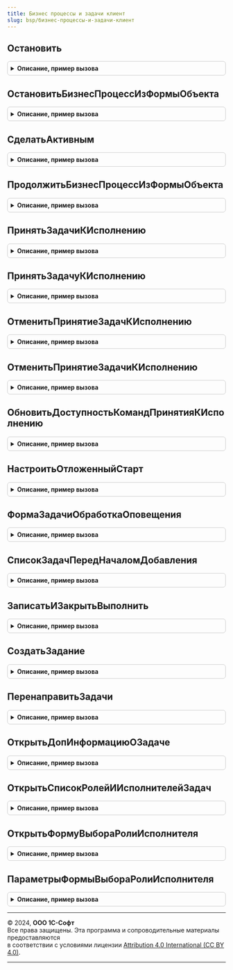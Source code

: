 ```yaml
---
title: Бизнес процессы и задачи клиент
slug: bsp/бизнес-процессы-и-задачи-клиент
---
```



## Остановить
<details style="margin: 1em 0; padding: 0.5em; border: 1px solid #ccc; border-radius: 6px;">

<summary style="font-weight: bold; cursor: pointer;">Описание, пример вызова</summary>

```bsl

// Отмечает указанные бизнес-процессы как остановленные.
//
// Параметры:
//  ПараметрКоманды  - Массив из ОпределяемыйТип.БизнесПроцесс
//                   - ОпределяемыйТип.БизнесПроцесс
//
Процедура Остановить(Знач ПараметрКоманды) Экспорт
```

Пример вызова
```bsl
БизнесПроцессыИЗадачиКлиент.Остановить(ПараметрКоманды) 
```
</details>

## ОстановитьБизнесПроцессИзФормыОбъекта
<details style="margin: 1em 0; padding: 0.5em; border: 1px solid #ccc; border-radius: 6px;">

<summary style="font-weight: bold; cursor: pointer;">Описание, пример вызова</summary>

```bsl

// Отмечает указанный бизнес-процесс как остановленный.
//  Предназначена для вызова из формы бизнес-процесса.
//
// Параметры:
//  Форма - ФормаКлиентскогоПриложения
//        - РасширениеУправляемойФормыДляОбъектов - форма бизнес-процесса, где:
//   * Объект - ОпределяемыйТип.БизнесПроцессОбъект - бизнес-процесс.
//
Процедура ОстановитьБизнесПроцессИзФормыОбъекта(Форма) Экспорт
```

Пример вызова
```bsl
БизнесПроцессыИЗадачиКлиент.ОстановитьБизнесПроцессИзФормыОбъекта(Форма) 
```
</details>

## СделатьАктивным
<details style="margin: 1em 0; padding: 0.5em; border: 1px solid #ccc; border-radius: 6px;">

<summary style="font-weight: bold; cursor: pointer;">Описание, пример вызова</summary>

```bsl

// Отмечает указанные бизнес-процессы как активные.
//
// Параметры:
//  ПараметрКоманды - Массив из ОпределяемыйТип.БизнесПроцесс
//                  - СтрокаГруппировкиДинамическогоСписка
//                  - ОпределяемыйТип.БизнесПроцесс - бизнес процесс.
//
Процедура СделатьАктивным(Знач ПараметрКоманды) Экспорт
```

Пример вызова
```bsl
БизнесПроцессыИЗадачиКлиент.СделатьАктивным(ПараметрКоманды) 
```
</details>

## ПродолжитьБизнесПроцессИзФормыОбъекта
<details style="margin: 1em 0; padding: 0.5em; border: 1px solid #ccc; border-radius: 6px;">

<summary style="font-weight: bold; cursor: pointer;">Описание, пример вызова</summary>

```bsl

// Отмечает указанный бизнес-процесс как активный.
// Предназначена для вызова из формы бизнес-процесса.
//
// Параметры:
//  Форма - ФормаКлиентскогоПриложения
//        - РасширениеУправляемойФормыДляОбъектов - форма бизнес-процесса, где:
//   * Объект - ОпределяемыйТип.БизнесПроцессОбъект - бизнес-процесс.
//
Процедура ПродолжитьБизнесПроцессИзФормыОбъекта(Форма) Экспорт
```

Пример вызова
```bsl
БизнесПроцессыИЗадачиКлиент.ПродолжитьБизнесПроцессИзФормыОбъекта(Форма) 
```
</details>

## ПринятьЗадачиКИсполнению
<details style="margin: 1em 0; padding: 0.5em; border: 1px solid #ccc; border-radius: 6px;">

<summary style="font-weight: bold; cursor: pointer;">Описание, пример вызова</summary>

```bsl

// Отмечает указанные задачи как принятые к исполнению.
//
// Параметры:
//  МассивЗадач - Массив из ЗадачаСсылка.ЗадачаИсполнителя
//
Процедура ПринятьЗадачиКИсполнению(Знач МассивЗадач) Экспорт
```

Пример вызова
```bsl
БизнесПроцессыИЗадачиКлиент.ПринятьЗадачиКИсполнению(МассивЗадач) 
```
</details>

## ПринятьЗадачуКИсполнению
<details style="margin: 1em 0; padding: 0.5em; border: 1px solid #ccc; border-radius: 6px;">

<summary style="font-weight: bold; cursor: pointer;">Описание, пример вызова</summary>

```bsl

// Отмечает указанную задачу как принятую к исполнению.
//
// Параметры:
//  Форма               - ФормаКлиентскогоПриложения
//                      - РасширениеУправляемойФормыДляОбъектов - форма задачи, где:
//   * Объект - ЗадачаОбъект - задача.
//  ТекущийПользователь - СправочникСсылка.ВнешниеПользователи
//                      - СправочникСсылка.Пользователи - ссылка на текущего
//                                                        пользователя приложения.
//
Процедура ПринятьЗадачуКИсполнению(Форма, ТекущийПользователь) Экспорт
```

Пример вызова
```bsl
БизнесПроцессыИЗадачиКлиент.ПринятьЗадачуКИсполнению(Форма, ТекущийПользователь) 
```
</details>

## ОтменитьПринятиеЗадачКИсполнению
<details style="margin: 1em 0; padding: 0.5em; border: 1px solid #ccc; border-radius: 6px;">

<summary style="font-weight: bold; cursor: pointer;">Описание, пример вызова</summary>

```bsl

// Отмечает указанные задачи как не принятые к исполнению.
//
// Параметры:
//  МассивЗадач - Массив из ЗадачаСсылка.ЗадачаИсполнителя
//
Процедура ОтменитьПринятиеЗадачКИсполнению(Знач МассивЗадач) Экспорт
```

Пример вызова
```bsl
БизнесПроцессыИЗадачиКлиент.ОтменитьПринятиеЗадачКИсполнению(МассивЗадач) 
```
</details>

## ОтменитьПринятиеЗадачиКИсполнению
<details style="margin: 1em 0; padding: 0.5em; border: 1px solid #ccc; border-radius: 6px;">

<summary style="font-weight: bold; cursor: pointer;">Описание, пример вызова</summary>

```bsl

// Отмечает указанную задачу как не принятую к исполнению.
//
// Параметры:
//  Форма - ФормаКлиентскогоПриложения
//        - РасширениеУправляемойФормыДляОбъектов - форма задачи, где:
//   * Объект - ЗадачаОбъект - задача.
//
Процедура ОтменитьПринятиеЗадачиКИсполнению(Форма) Экспорт
```

Пример вызова
```bsl
БизнесПроцессыИЗадачиКлиент.ОтменитьПринятиеЗадачиКИсполнению(Форма) 
```
</details>

## ОбновитьДоступностьКомандПринятияКИсполнению
<details style="margin: 1em 0; padding: 0.5em; border: 1px solid #ccc; border-radius: 6px;">

<summary style="font-weight: bold; cursor: pointer;">Описание, пример вызова</summary>

```bsl

// Устанавливает доступность команд принятия к исполнению.
//
// Параметры:
//  Форма - ФормаКлиентскогоПриложения - форма задачи, где:
//   * Элементы - ВсеЭлементыФормы - элементы формы. Содержит:
//     ** ФормаПринятьКИсполнению - ПолеВвода - кнопка команды на форме.
//     ** ФормаОтменитьПринятиеКИсполнению - ПолеВвода - кнопка команды на форме.
//
Процедура ОбновитьДоступностьКомандПринятияКИсполнению(Форма) Экспорт
```

Пример вызова
```bsl
БизнесПроцессыИЗадачиКлиент.ОбновитьДоступностьКомандПринятияКИсполнению(Форма) 
```
</details>

## НастроитьОтложенныйСтарт
<details style="margin: 1em 0; padding: 0.5em; border: 1px solid #ccc; border-radius: 6px;">

<summary style="font-weight: bold; cursor: pointer;">Описание, пример вызова</summary>

```bsl

// Открывает форму для настройки отложенного старта бизнес процесса.
//
// Параметры:
//  БизнесПроцесс  - ОпределяемыйТип.БизнесПроцесс
//  СрокИсполнения - Дата
//
Процедура НастроитьОтложенныйСтарт(БизнесПроцесс, СрокИсполнения) Экспорт
```

Пример вызова
```bsl
БизнесПроцессыИЗадачиКлиент.НастроитьОтложенныйСтарт(БизнесПроцесс, СрокИсполнения) 
```
</details>

## ФормаЗадачиОбработкаОповещения
<details style="margin: 1em 0; padding: 0.5em; border: 1px solid #ccc; border-radius: 6px;">

<summary style="font-weight: bold; cursor: pointer;">Описание, пример вызова</summary>

```bsl

// Стандартный обработчик оповещения для форм выполнения задач.
//  Для вызова из обработчика события формы ОбработкаОповещения.
//
// Параметры:
//  Форма      - ФормаКлиентскогоПриложения - форма выполнения задачи, где:
//   * Объект - ЗадачаОбъект  - задача объекта.
//  ИмяСобытия - Строка       - имя события.
//  Параметр   - Произвольный - параметр события.
//  Источник   - Произвольный - источник события.
//
Процедура ФормаЗадачиОбработкаОповещения(Форма, ИмяСобытия, Параметр, Источник) Экспорт
```

Пример вызова
```bsl
БизнесПроцессыИЗадачиКлиент.ФормаЗадачиОбработкаОповещения(Форма, ИмяСобытия, Параметр, Источник) 
```
</details>

## СписокЗадачПередНачаломДобавления
<details style="margin: 1em 0; padding: 0.5em; border: 1px solid #ccc; border-radius: 6px;">

<summary style="font-weight: bold; cursor: pointer;">Описание, пример вызова</summary>

```bsl

// Стандартный обработчик ПередНачаломДобавления для списков задач.
//  Для вызова из обработчика события таблицы формы ПередНачаломДобавления.
//
// Параметры:
//  Форма        - ФормаКлиентскогоПриложения - форма задачи.
//  Элемент      - ТаблицаФормы - элементы таблицы формы.
//  Отказ        - Булево - признак отказа от добавления объекта. Если в теле процедуры-обработчика установить данному
//                          параметру значение Истина, то добавление объекта выполнено не будет.
//  Копирование  - Булево - определяет режим копирования. Если установлено Истина, то происходит копирование строки.
//  Родитель     - Неопределено
//               - СправочникСсылка
//               - ПланСчетовСсылка - ссылка на элемент, который будет использован при
//                                    добавлении в качестве родителя.
//  Группа       - Булево - признак добавления группы. Истина - будет добавлена группа.
//
Процедура СписокЗадачПередНачаломДобавления(Форма, Элемент, Отказ, Копирование, Родитель, Группа) Экспорт
```

Пример вызова
```bsl
БизнесПроцессыИЗадачиКлиент.СписокЗадачПередНачаломДобавления(Форма, Элемент, Отказ, Копирование, Родитель, Группа) 
```
</details>

## ЗаписатьИЗакрытьВыполнить
<details style="margin: 1em 0; padding: 0.5em; border: 1px solid #ccc; border-radius: 6px;">

<summary style="font-weight: bold; cursor: pointer;">Описание, пример вызова</summary>

```bsl

// Записать и закрыть форму выполнения задачи.
//
// Параметры:
//  Форма  - ФормаКлиентскогоПриложения - форма выполнения задачи, где:
//   * Объект - ЗадачаОбъект - задача бизнес-процесса.
//  ВыполнитьЗадачу  - Булево - задача записывается в режиме выполнения.
//  ПараметрыОповещения - Структура - дополнительные параметры оповещения.
//
// Возвращаемое значение:
//   Булево   - Истина, если запись прошла успешно.
//
Функция ЗаписатьИЗакрытьВыполнить(Форма, ВыполнитьЗадачу = Ложь, ПараметрыОповещения = Неопределено) Экспорт
```

Пример вызова
```bsl
Результат = БизнесПроцессыИЗадачиКлиент.ЗаписатьИЗакрытьВыполнить(Форма, ВыполнитьЗадачу, ПараметрыОповещения);
```
</details>

## СоздатьЗадание
<details style="margin: 1em 0; padding: 0.5em; border: 1px solid #ccc; border-radius: 6px;">

<summary style="font-weight: bold; cursor: pointer;">Описание, пример вызова</summary>

```bsl

// Открыть форму для ввода нового задания.
//
// Параметры:
//  ФормаВладелец  - ФормаКлиентскогоПриложения - форма, которая должна быть владельцем для открываемой.
//  ПараметрыФормы - Структура - параметры открываемой формы.
//
Процедура СоздатьЗадание(Знач ФормаВладелец = Неопределено, Знач ПараметрыФормы = Неопределено) Экспорт
```

Пример вызова
```bsl
БизнесПроцессыИЗадачиКлиент.СоздатьЗадание(ФормаВладелец, ПараметрыФормы);
```
</details>

## ПеренаправитьЗадачи
<details style="margin: 1em 0; padding: 0.5em; border: 1px solid #ccc; border-radius: 6px;">

<summary style="font-weight: bold; cursor: pointer;">Описание, пример вызова</summary>

```bsl

// Открыть форму для перенаправления одной или нескольких задач другому исполнителю.
//
// Параметры:
//  ПеренаправляемыеЗадачи - Массив из ЗадачаСсылка.ЗадачаИсполнителя
//  ФормаВладелец - ФормаКлиентскогоПриложения - форма, которая должна быть владельцем для открываемой
//                                               формы перенаправления задач.
//
Процедура ПеренаправитьЗадачи(ПеренаправляемыеЗадачи, ФормаВладелец) Экспорт
```

Пример вызова
```bsl
БизнесПроцессыИЗадачиКлиент.ПеренаправитьЗадачи(ПеренаправляемыеЗадачи, ФормаВладелец) 
```
</details>

## ОткрытьДопИнформациюОЗадаче
<details style="margin: 1em 0; padding: 0.5em; border: 1px solid #ccc; border-radius: 6px;">

<summary style="font-weight: bold; cursor: pointer;">Описание, пример вызова</summary>

```bsl

// Открыть форму с дополнительной информацией о задаче.
//
// Параметры:
//  ЗадачаСсылка - ЗадачаСсылка.ЗадачаИсполнителя
//
Процедура ОткрытьДопИнформациюОЗадаче(Знач ЗадачаСсылка) Экспорт
```

Пример вызова
```bsl
БизнесПроцессыИЗадачиКлиент.ОткрытьДопИнформациюОЗадаче(ЗадачаСсылка) 
```
</details>

## ОткрытьСписокРолейИИсполнителейЗадач
<details style="margin: 1em 0; padding: 0.5em; border: 1px solid #ccc; border-radius: 6px;">

<summary style="font-weight: bold; cursor: pointer;">Описание, пример вызова</summary>

```bsl

// Открывает список ролей и исполнителей задач.
//
Процедура ОткрытьСписокРолейИИсполнителейЗадач() Экспорт
```

Пример вызова
```bsl
БизнесПроцессыИЗадачиКлиент.ОткрытьСписокРолейИИсполнителейЗадач() 
```
</details>

## ОткрытьФормуВыбораРолиИсполнителя
<details style="margin: 1em 0; padding: 0.5em; border: 1px solid #ccc; border-radius: 6px;">

<summary style="font-weight: bold; cursor: pointer;">Описание, пример вызова</summary>

```bsl

// Открывает форму выбора роли исполнителя.
//
// Параметры:
//  ПараметрыФормы - см. ПараметрыФормыВыбораРолиИсполнителя
//  Владелец - Неопределено
//           - ФормаКлиентскогоПриложения - форма из которой открывается форма выбора роли исполнителя.
//
Процедура ОткрытьФормуВыбораРолиИсполнителя(ПараметрыФормы, Владелец) Экспорт
```

Пример вызова
```bsl
БизнесПроцессыИЗадачиКлиент.ОткрытьФормуВыбораРолиИсполнителя(ПараметрыФормы, Владелец) 
```
</details>

## ПараметрыФормыВыбораРолиИсполнителя
<details style="margin: 1em 0; padding: 0.5em; border: 1px solid #ccc; border-radius: 6px;">

<summary style="font-weight: bold; cursor: pointer;">Описание, пример вызова</summary>

```bsl

// Параметры открытия формы выбора роли исполнителя.
//
// Параметры:
//  РольИсполнителя - СправочникСсылка.РолиИсполнителей - роль для ролевой адресации задачи участникам бизнес-процессов.
//  ОсновнойОбъектАдресации - Произвольный - основной объект адресации для направления задачи.
//  ДополнительныйОбъектАдресации - Произвольный - дополнительный объект адресации для направления задачи
//
// Возвращаемое значение:
//  Структура:
//   * РольИсполнителя  - СправочникСсылка.РолиИсполнителей - роль для ролевой адресации задачи участникам бизнес-процессов.
//   * ОсновнойОбъектАдресации - Произвольный - основной объект адресации для направления задачи
//   * ДополнительныйОбъектАдресации - Произвольный - дополнительный объект адресации для направления задачи
//   * ВыборОбъектаАдресации - Булево - если Истина, то в списке будет выбран основной объект адресации.
//
Функция ПараметрыФормыВыбораРолиИсполнителя(РольИсполнителя, ОсновнойОбъектАдресации = Неопределено, Экспорт
```

Пример вызова
```bsl
Результат = БизнесПроцессыИЗадачиКлиент.ПараметрыФормыВыбораРолиИсполнителя(РольИсполнителя, ОсновнойОбъектАдресации, );
```
</details>

---

© 2024, **ООО 1С-Софт**  
Все права защищены. Эта программа и сопроводительные материалы предоставляются  
в соответствии с условиями лицензии [Attribution 4.0 International (CC BY 4.0)](https://creativecommons.org/licenses/by/4.0/legalcode).

---
